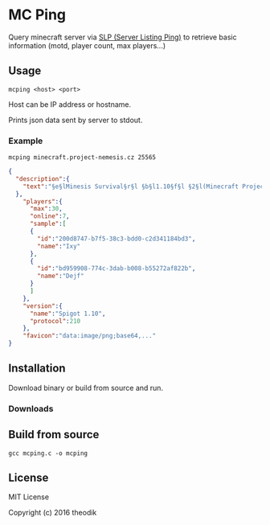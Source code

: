#  MC Ping

Query minecraft server via [SLP (Server Listing Ping)](http://wiki.vg/Server_List_Ping) to retrieve basic information (motd, player count, max players...)

## Usage

```
mcping <host> <port>
```

Host can be IP address or hostname.

Prints json data sent by server to stdout.

### Example

```
mcping minecraft.project-nemesis.cz 25565
```

```json
{
  "description":{
    "text":"§e§lMinesis Survival§r§l §b§l1.10§f§l §2§l(Minecraft Project-Nemesis)§r§l\n§7§l   §7§l§k▶▶▶§f§l VIP ECONOMY SURVIVAL LAG-FREE §7§l§k◀◀◀"
  },
    "players":{
      "max":30,
      "online":7,
      "sample":[
      {
        "id":"200d8747-b7f5-38c3-bdd0-c2d341184bd3",
        "name":"Ixy"
      },
      {
        "id":"bd959908-774c-3dab-b008-b55272af822b",
        "name":"Dejf"
      }
      ]
    },
    "version":{
      "name":"Spigot 1.10",
      "protocol":210
    },
    "favicon":"data:image/png;base64,..."
}
```

## Installation

Download binary or build from source and run.

### Downloads

## Build from source

```
gcc mcping.c -o mcping
```

## License

MIT License

Copyright (c) 2016 theodik
